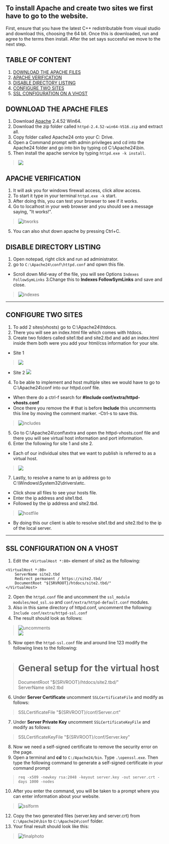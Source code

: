 ## To install Apache and create two sites we first have to go to the website.
 First, ensure that you have the latest C++ redistributable from visual studio and download this, choosing the 64 bit.
 Once this is downloaded, run and agree to the terms then install. After the set says succesful we move to the next step. 
 
 ## TABLE OF CONTENT
1. [DOWNLOAD THE APACHE FILES](#download-the-apache-files)  
2. [APACHE VERIFICATION](#apache-verification)
4. [DISABLE DIRECTORY LISTING](#disable-directory-listing)
5. [CONFIGURE TWO SITES](#configure-two-sites)
6. [SSL CONFIGURATION ON A VHOST](#ssl-configuration-on-a-vhost)
 
 ## DOWNLOAD THE APACHE FILES
1. Download [Apache](https://www.apachelounge.com/download/#google_vignette) 2.4.52 Win64.
2. Download the zip folder called  `httpd-2.4.52-win64-VS16.zip` and extract all.   
3. Copy folder called Apache24 onto your C: Drive. 
4. Open a Command prompt with admin privileges and cd into the Apache24 folder and go into bin by typing cd C:\Apache24\bin.
5. Then install the apache service by typing `httpd.exe -k install`.  
> ![](https://github.com/mayannamarie/WebServerProject1/blob/main/screenshots/line11.PNG)

## APACHE VERIFICATION
1. It will ask you for windows firewall access, click allow access.
2. To start it type in your terminal `httpd.exe -k` start.
3. After doing this, you can test your browser to see if it works. 
4. Go to localhost in your web browser and you should see a message saying, "It works!".
> ![itworks](https://github.com/mayannamarie/WebServerProject1/blob/main/screenshots/itworks.PNG)  
5. You can also shut down apache by pressing Ctrl+C.

## DISABLE DIRECTORY LISTING
1. Open notepad, right click and run ad administrator. 
2. go to `C:\Apache24\conf\httpd.conf` and opwn this file.
- Scroll down Mid-way of the file, you will see Options 
`Indexes FollowSymLinks`
3.Change this to **Indexes FollowSymLinks** and save and close. 
> ![indexes](https://github.com/mayannamarie/WebServerProject1/blob/main/screenshots/indexes.PNG)  
---  

## CONFIGURE TWO SITES
1. To add 2 sites(vhosts) go to C:\Apache24\htdocs.
2. There you will see an index.html file which comes with htdocs.
3. Create two folders called site1.tbd and site2.tbd and add an index.html inside them both were you add your html/css information for your site.
- Site 1 
> ![](https://github.com/mayannamarie/WebServerProject1/blob/main/screenshots/site1tbd.PNG)  
- Site 2
![](https://github.com/mayannamarie/WebServerProject1/blob/main/screenshots/site2-2.PNG)  
4. To be able to implement and host multiple sites we would have to go to C:\Apache24\conf into our httpd.conf file.
- When there do a ctrl-f search for **#Include conf/extra/httpd-vhosts.conf**
- Once there you remove the # that is before **Include** this uncomments this line by moving the comment marker.
-Ctrl-s to save this. 
> ![includes](https://github.com/mayannamarie/WebServerProject1/blob/main/screenshots/includes.PNG)  
5. Go to C:\Apache24\conf\extra and open the httpd-vhosts.conf file and there you will see virtual host information and port information.
6. Enter the following for site 1 and site 2.
- Each of our individual sites that we want to publish is referred to as a virtual host.
> ![](https://github.com/mayannamarie/WebServerProject1/blob/main/screenshots/line28.PNG)  
7. Lastly, to resolve a name to an ip address go to C:\Windows\System32\drivers\etc.
- Click show all files to see your hosts file.
- Enter the ip address and site1.tbd.
- Followed by the ip address and site2.tbd. 
> ![hostfile](https://github.com/mayannamarie/WebServerProject1/blob/main/screenshots/hostlast.PNG)  
- By doing this our client is able to resolve site1.tbd and site2.tbd to the ip of the local server.
---  
   
## SSL CONFIGURATION ON A VHOST
1. Edit the `<VirtualHost *:80>` element of site2 as the following:  

 ```
 <VirtualHost *:80>  
	 ServerName site2.tbd  
  	 Redirect permanent / https://site2.tbd/  
	 DocumentRoot "${SRVROOT}/htdocs/site2.tbd/"  
 </VirtualHost>  
```
2. Open the `httpd.conf` file and uncomment the `ssl_module modules/mod_ssl.so` and `conf/extra/httpd-default.conf` modules.
3. Also in this same directory of httpd.conf, uncomment the following:
`Include conf/extra/httpd-ssl.conf`
4. The result should look as follows:  
> ![uncomments](https://github.com/mayannamarie/WebServerProject1/blob/main/screenshots/uncommentssl.PNG)  
> ![](https://github.com/mayannamarie/WebServerProject1/blob/main/screenshots/ssl4.PNG)
5. Now open the `httpd-ssl.conf` file and around line 123 modify the following lines to the following:  
> #   General setup for the virtual host  
> DocumentRoot "${SRVROOT}/htdocs/site2.tbd/"  
> ServerName site2.tbd  
6. Under **Server Certificate** uncomment `SSLCertificateFile` and modify as follows:
> SSLCertificateFile "${SRVROOT}/conf/Server.crt"  
7. Under **Server Private Key** uncomment `SSLCertificateKeyFile` and modify as follows:
> SSLCertificateKeyFile "${SRVROOT}/conf/Server.key"  
8. Now we need a self-signed certificate to remove the security error on the page.
9. Open a terminal and **cd** to `C:/Apache24/bin`. Type `.\openssl.exe`. Then type the following command to generate a self-signed certificate in your command prompt  
> `req -x509 -newkey rsa:2048 -keyout server.key -out server.crt -days 1000 -nodes`   
10. After you enter the command, you will be taken to a prompt where you can enter information about your website.
> ![sslform](https://github.com/mayannamarie/WebServerProject1/blob/main/screenshots/sslinfo.PNG) 
12. Copy the two generated files (server.key and server.crt) from `C:\Apache24\bin` to `C:\Apache24\conf` folder. 
13. Your final result should look like this:  
> ![finalphoto](https://github.com/mayannamarie/WebServerProject1/blob/main/screenshots/finalphoto.PNG)
